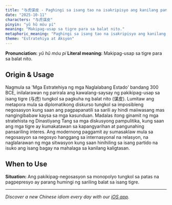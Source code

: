 ```yaml
---
title: "与虎谋皮 - Paghingi sa isang tao na isakripisyo ang kanilang pangunahing interes."
date: "2025-10-11"
characters: "与虎谋皮"
pinyin: "yǔ hǔ móu pí"
meaning: "Makipag-usap sa tigre para sa balat nito."
metaphoric_meaning: "Paghingi sa isang tao na isakripisyo ang kanilang pangunahing interes."
theme: "Estratehiya at Aksyon"
---
```


**Pronunciation:** *yǔ hǔ móu pí*
**Literal meaning:** Makipag-usap sa tigre para sa balat nito.

## Origin & Usage

Nagmula sa 'Mga Estratehiya ng mga Naglalabang Estado' bandang 300 BCE, inilalarawan ng parirala ang kawalang-saysay ng pakikipag-usap sa isang tigre (与虎) tungkol sa pagkuha ng balat nito (谋皮). Lumitaw ang metapora mula sa diplomatikong diskurso tungkol sa imposibleng negosasyon kung saan ang pagpapanatili sa sarili ay hindi maiiwasang mas nangingibabaw kaysa sa mga kasunduan. Madalas itong ginamit ng mga stratehista ng Dinastiyang Tang sa mga diskusyong pampulitika, kung saan ang mga tigre ay kumakatawan sa kapangyarihan at pangunahing pansariling interes. Ang modernong paggamit ay sumasaklaw mula sa negosasyon sa negosyo hanggang sa internasyonal na relasyon, na naglalarawan ng mga sitwasyon kung saan hinihiling sa isang partido na isuko ang isang bagay na mahalaga sa kanilang kaligtasan.

## When to Use

**Situation:** Ang pakikipag-negosasyon sa monopolyo tungkol sa patas na pagpepresyo ay parang humingi ng sariling balat sa isang tigre.

---

*Discover a new Chinese idiom every day with our [iOS app](https://apps.apple.com/us/app/daily-chinese-idioms/id6740611324).*
